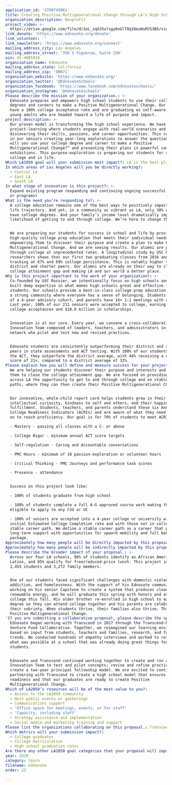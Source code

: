 ```yaml
---
application_id: '2798745061'
title: Creating Positive Multigenerational Change through LA’s High Schoolers
organization_description: Nonprofit
project_video: >-
  https://drive.google.com/file/d/1oL_zqUJSulsgy6oGlT8q1UeuHuMJS3BX/view?usp=sharing
link_donate: 'https://www.ednovate.org/donate'
link_volunteer: ''
link_newsletter: 'https://www.ednovate.org/connect'
mailing_address_city: Los Angeles
mailing_address_street: '350 S Figueroa, Suite 250'
ein: 45-4005918
organization_name: Ednovate
mailing_address_state: California
mailing_address_zip: '90071'
organization_website: 'https://www.ednovate.org/'
organization_twitter: '@EdnovateSchools'
organization_facebook: 'https://www.facebook.com/ednovateschools/'
organization_instagram: '@ednovateschools'
Please describe the mission of your organization.: >-
  Ednovate prepares and empowers high school students to use their college
  degrees and careers to make a Positive Multigenerational Change. Our students
  have a 100% college acceptance rate and are graduating as self-aware, engaged
  young adults who are headed toward a life of purpose and impact.
project_description: >-
  Our proven model is transforming the high school experience. We have developed
  project-learning where students engage with real-world scenarios and roles,
  discovering their skills, passions, and career opportunities. This culminates
  in our seniors creating year-long explorations to answer the question, “how
  will you use your college degree and career to make a Positive
  Multigenerational Change?” and presenting their plans in powerful community
  exhibitions. This purpose-exploration is preparing our students for success in
  college and in life.
Which LA2050 goal will your submission most impact?: LA is the best place to LEARN
In which areas of Los Angeles will you be directly working?:
  - Central LA
  - East LA
  - South LA
In what stage of innovation is this project?: >-
  Expand existing program (expanding and continuing ongoing successful projects
  or programs)
What is the need you’re responding to?: >-
  A college education remains one of the best ways to positively impact your
  life trajectory. And yet, in a community as vibrant as LA, only 30% of people
  have college degrees. And your family’s income level dramatically impacts your
  likelihood of getting to and through college. We’re here to change that.


  We are preparing our students for success in school and life by providing a
  high-quality college prep education that meets their individual needs and
  empowering them to discover their purpose and create a plan to make Positive
  Multigenerational Change. And we are seeing results. Our alumni are persisting
  through college at unprecedented rates. A longitudinal study by USC Rossier
  researchers shows that our first two graduating classes from 2016 and 2017 are
  tracking at 67% and 69% college persistence. This is notably higher than
  district and charter peers. Our alumni are already on their way to closing the
  college attainment gap and making LA and our world a better place.
Why is this project important to the work of your organization?: >-
  Co-founded by USC Rossier, we intentionally focus on high schools and have
  built deep expertise in what makes high schools great and effective for
  students. Our schools provide a best-in-class college-prep education and build
  a strong community where everyone has a sense of belonging. Students are part
  of a 4-year advisory cohort, and parents have 16+ 1:1 meetings with advisors.
  Last year, 100% of our 211 seniors were accepted to college, earning 1,000+
  college acceptances and $10.8 million in scholarships.


  Innovation is at our core. Every year, we convene a cross-collaborative
  Innovation Team composed of leaders, teachers, and administrators in our
  network who pilot and test new and revised practices.


  Ednovate students are consistently outperforming their district and statewide
  peers in state assessments and ACT testing. With 100% of our students taking
  the ACT, they outperform the district average, with 44% receiving a composite
  score of 21+, compared to a district average of 32%.
Please explain how you will define and measure success for your project.: >-
  We are helping our students discover their purpose and interests and preparing
  them to close the college attainment gap. We are focused on providing students
  across LA the opportunity to get to and through college and on stable career
  paths, where they can then create their Positive Multigenerational Change. 


  Our innovative, whole-child report card helps students grow in their
  intellectual curiosity, kindness to self and others, and their happiness and
  fulfillment. Students, teachers, and parents understand these six Annual
  College Readiness Indicators (ACRIs) and are aware of what they need to work
  on to reach proficiency. Our goal is for 70% of students to meet ACRIs:

  - Mastery - passing all classes with a C- or above

  - College Rigor - minimum annual ACT score targets

  - Self-regulation - Caring and Accountable conversations

  - PMC Hours - minimum of 10 passion-exploration or volunteer hours

  - Critical Thinking - PMC Journeys and performance task scores

  - Presence - attendance 


  Success on this project look like:

  - 100% of students graduate from high school

  - 100% of students complete a full A-G approved course work making them
  eligible to apply to any CSU or UC

  - 100% of seniors are accepted into a 4-year college or university with a 73%
  initial Estimated College Completion rate and with those not in college on a
  stable career path. We define a stable career path as a career that provides
  long-term support with opportunities for upward mobility and full benefits
  package.
Approximately how many people will be directly impacted by this proposal?: '1455'
Approximately how many people will be indirectly impacted by this proposal?: '3272'
Please describe the broader impact of your proposal.: >-
  Across our four LA schools, 96% of students identify as African American or
  Latinx, and 85% qualify for free/reduced-price lunch. This project impacts
  1,455 students and 3,272 family members.


  One of our students faced significant challenges with domestic violence,
  addiction, and homelessness. With the support of his Ednovate community, he is
  working on his senior Capstone to create a system that produces clean,
  renewable energy, and he will graduate this spring with honors and attend
  college this fall. His older brother re-enrolled in high school to earn his
  degree so they can attend college together and his parents are celebrating
  their sobriety. When students thrive, their families also thrive. This is
  Positive Multigenerational Change.
'If you are submitting a collaborative proposal, please describe the specific role of partner organizations in the project.': >-
  Ednovate began working with Transcend in 2017 through the Transcend-NewSchools
  Venture Fund Collaborative. Together, we reimagined our learning environments
  based on input from students, teachers and families, research, and future
  trends. We conducted hundreds of empathy interviews and worked to reimagine
  what was possible at a school that was already doing great things for
  students.


  Ednovate and Transcend continued working together to create and run an
  Innovation Team to test and pilot concepts; revise and refine practices; and
  create a two-year principal fellowship model. We are excited to continue
  partnering with Transcend to create a high school model that ensures academic
  readiness and that our graduates are ready to create Positive
  Multigenerational Change.
Which of LA2050’s resources will be of the most value to you?:
  - Access to the LA2050 community
  - Host public events or gatherings
  - Communications support
  - 'Office space for meetings, events, or for staff'
  - 'Capacity, including staff'
  - Strategy assistance and implementation
  - Social media and marketing training and support
Please list the organizations collaborating on this proposal.: Transcend Education
Which metrics will your submission impact?:
  - College graduates
  - College matriculation
  - High school graduation rates
Are there any other LA2050 goal categories that your proposal will impact?: []
year: 2020
category: learn
filename: ednovate
order: 23

---
```

